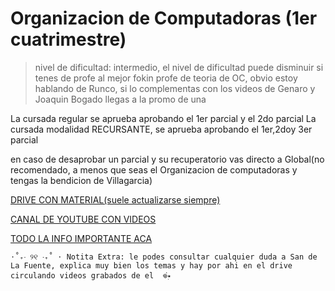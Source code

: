 # Organizacion de Computadoras (1er cuatrimestre)
 > nivel de dificultad: intermedio, el nivel de dificultad puede disminuir si tenes de profe al mejor fokin profe de teoria de OC, obvio estoy hablando de Runco, si lo complementas con los videos de Genaro y Joaquin Bogado llegas a la promo de una 


La cursada regular se aprueba aprobando el 1er parcial y el 2do parcial
La cursada modalidad RECURSANTE, se aprueba aprobando el 1er,2doy 3er parcial

en caso de desaprobar un parcial y su recuperatorio vas directo a Global(no recomendado, a menos que seas el Organizacion de computadoras y tengas la bendicion de Villagarcia)

[DRIVE CON MATERIAL(suele actualizarse siempre)](https://drive.google.com/drive/folders/1AjjNZd7eodmIUXTtmeaqDT7n_tccW6dj?usp=sharing)

[CANAL DE YOUTUBE CON VIDEOS](https://www.youtube.com/@dulicito)

[TODO LA INFO IMPORTANTE ACA ](https://docs.google.com/document/d/1GR4fWcMBNZqQv0TowusyThnzYpengRkBm-1DdVDyw9Y/edit?tab=t.0)



`⋅˚₊‧ ୨୧ ‧₊˚ ⋅ Notita Extra: le podes consultar cualquier duda a San de La Fuente, explica muy bien los temas y hay por ahi en el drive circulando videos grabados de el  𖦹๋࣭⭑`
